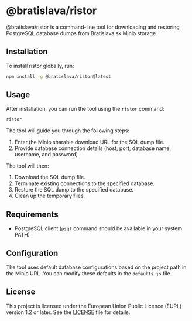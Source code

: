 # @bratislava/ristor

@bratislava/ristor is a command-line tool for downloading and restoring PostgreSQL database dumps from Bratislava.sk Minio storage.

## Installation

To install ristor globally, run:

```bash
npm install -g @bratislava/ristor@latest
```

## Usage

After installation, you can run the tool using the `ristor` command:

```bash
ristor
```

The tool will guide you through the following steps:

1. Enter the Minio sharable download URL for the SQL dump file.
2. Provide database connection details (host, port, database name, username, and password).

The tool will then:

1. Download the SQL dump file.
2. Terminate existing connections to the specified database.
3. Restore the SQL dump to the specified database.
4. Clean up the temporary files.

## Requirements

- PostgreSQL client (`psql` command should be available in your system PATH)

## Configuration

The tool uses default database configurations based on the project path in the Minio URL. You can modify these defaults in the `defaults.js` file.

## License

This project is licensed under the European Union Public Licence (EUPL) version 1.2 or later. See the [LICENSE](LICENSE) file for details.
